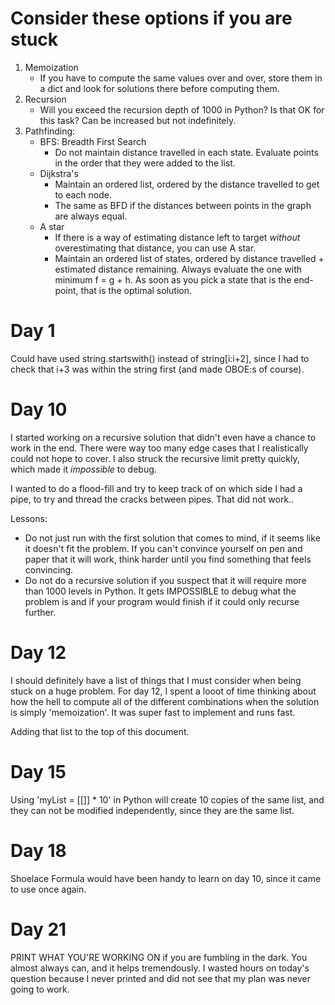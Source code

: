 # Consider these options if you are stuck

1. Memoization
    - If you have to compute the same values over and over, store them in a dict and look for
      solutions there before computing them.
2. Recursion
    - Will you exceed the recursion depth of 1000 in Python? Is that OK for this task? Can be
      increased but not indefinitely.
3. Pathfinding:
    - BFS: Breadth First Search
        - Do not maintain distance travelled in each state. Evaluate points in the order that they
          were added to the list.
    - Dijkstra's
        - Maintain an ordered list, ordered by the distance travelled to get to each node.
        - The same as BFD if the distances between points in the graph are always equal.
    - A star
        - If there is a way of estimating distance left to target *without* overestimating that
          distance, you can use A star.
        - Maintain an ordered list of states, ordered by distance travelled + estimated distance
          remaining. Always evaluate the one with minimum f = g + h. As soon as you pick a state
          that is the end-point, that is the optimal solution.

# Day 1

Could have used string.startswith() instead of string[i:i+2], since I had to check that i+3 was
within the string first (and made OBOE:s of course).

# Day 10

I started working on a recursive solution that didn't even have a chance to work in the end. There
were way too many edge cases that I realistically could not hope to cover. I also struck the
recursive limit pretty quickly, which made it _impossible_ to debug.

I wanted to do a flood-fill and try to keep track of on which side I had a pipe, to try and thread
the cracks between pipes. That did not work..

Lessons:
- Do not just run with the first solution that comes to mind, if it seems like it doesn't fit the
  problem. If you can't convince yourself on pen and paper that it will work, think harder until you
  find something that feels convincing.
- Do not do a recursive solution if you suspect that it will require more than 1000 levels in
  Python. It gets IMPOSSIBLE to debug what the problem is and if your program would finish if it
  could only recurse further.

# Day 12

I should definitely have a list of things that I must consider when being stuck on a huge problem.
For day 12, I spent a looot of time thinking about how the hell to compute all of the different
combinations when the solution is simply 'memoization'. It was super fast to implement and runs
fast.

Adding that list to the top of this document.

# Day 15

Using 'myList = [[]] * 10' in Python will create 10 copies of the same list, and they can not be
modified independently, since they are the same list.

# Day 18

Shoelace Formula would have been handy to learn on day 10, since it came to use once again.

# Day 21

PRINT WHAT YOU'RE WORKING ON if you are fumbling in the dark. You almost always can, and it helps
tremendously. I wasted hours on today's question because I never printed and did not see that my
plan was never going to work.
